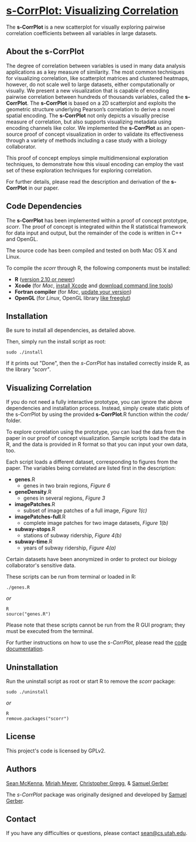 [**s-CorrPlot**: Visualizing Correlation](http://mckennapsean.github.io/scorrplot)
==================================================================================

The **s-CorrPlot** is a new scatterplot for visually exploring pairwise correlation coefficients between all variables in large datasets.



About the **s-CorrPlot**
------------------------

The degree of correlation between variables is used in many data analysis applications as a key measure of similarity. The most common techniques for visualizing correlation, like scatterplot matrices and clustered heatmaps, however, do not scale well to large datasets, either computationally or visually. We present a new visualization that is capable of encoding pairwise correlation between hundreds of thousands variables, called the **s-CorrPlot**. The **s-CorrPlot** is based on a 2D scatterplot and exploits the geometric structure underlying Pearson’s correlation to derive a novel spatial encoding. The **s-CorrPlot** not only depicts a visually precise measure of correlation, but also supports visualizing metadata using encoding channels like color. We implemented the **s-CorrPlot** as an open-source proof of concept visualization in order to validate its effectiveness through a variety of methods including a case study with a biology collaborator.


This proof of concept employs simple multidimensional exploration techniques, to demonstrate how this visual encoding can employ the vast set of these exploration techniques for exploring correlation.

For further details, please read the description and derivation of the **s-CorrPlot** in our paper.



Code Dependencies
-----------------

The **s-CorrPlot** has been implemented within a proof of concept prototype, *scorr*. The proof of concept is integrated within the R statistical framework for data input and output, but the remainder of the code is written in C++ and OpenGL.

The source code has been compiled and tested on both Mac OS X and Linux.

To compile the *scorr* through R, the following components must be installed:

-  **R** ([version 2.10 or newer](http://www.r-project.org/))
-  **Xcode** (for *Mac*, [install Xcode](https://developer.apple.com/xcode/) and [download command line tools](https://developer.apple.com/support/xcode/))
-  **Fortran compiler** (for *Mac*, [update your version](http://cran.r-project.org/bin/macosx/tools/))
-  **OpenGL** (for *Linux*, OpenGL library [like freeglut](http://freeglut.sourceforge.net/))



Installation
------------

Be sure to install all dependencies, as detailed above.

Then, simply run the install script as root:

    sudo ./install

If it prints out "Done", then the *s-CorrPlot* has installed correctly inside R, as the library *"scorr"*.



Visualizing Correlation
-----------------------

If you do not need a fully interactive prototype, you can ignore the above dependencies and installation process. Instead, simply create static plots of the s-CorrPlot by using the provided **s-CorrPlot**.R function within the *code/* folder.

To explore correlation using the prototype, you can load the data from the paper in our proof of concept visualization.
Sample scripts load the data in R, and the data is provided in R format so that you can input your own data, too.

Each script loads a different dataset, corresponding to figures from the paper. The variables being correlated are listed first in the description:

-  **genes**.R
   -  genes in two brain regions, *Figure 6*
-  **geneDensity**.R
   -  genes in several regions, *Figure 3*
-  **imagePatches**.R
   -  subset of image patches of a full image, *Figure 1(c)*
-  **imagePatches-full**.R
   -  complete image patches for two image datasets, *Figure 1(b)*
-  **subway-stops**.R
   -  stations of subway ridership, *Figure 4(b)*
-  **subway-time**.R
   -  years of subway ridership, *Figure 4(a)*

Certain datasets have been anonymized in order to protect our biology collaborator's sensitive data.

These scripts can be run from terminal or loaded in R:

    ./genes.R

*or*

    R
    source("genes.R")

Please note that these scripts cannot be run from the R GUI program; they must be executed from the terminal.

For further instructions on how to use the *s-CorrPlot*, please read the [code documentation](http://mckennapsean.github.io/scorrplot/documentation.html).



Uninstallation
--------------

Run the uninstall script as root or start R to remove the *scorr* package:

    sudo ./uninstall

*or*

    R
    remove.packages("scorr")



License
-------

This project's code is licensed by GPLv2.



Authors
-------

[Sean McKenna](http://www.seanpmckenna.com/), [Miriah Meyer](http://www.cs.utah.edu/~miriah/), [Christopher Gregg](http://www.neuro.utah.edu/people/faculty/gregg.html), & [Samuel Gerber](http://www.math.duke.edu/~sgerber/)

The *s-CorrPlot* package was originally designed and developed by [Samuel Gerber](http://www.math.duke.edu/~sgerber/).



Contact
-------

If you have any difficulties or questions, please contact <sean@cs.utah.edu>.
